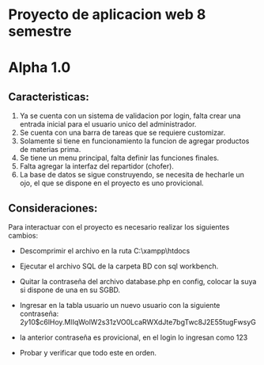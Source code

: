 # Proyecto de aplicacion web 8 semestre

# Alpha 1.0

## Caracteristicas:

1. Ya se cuenta con un sistema de validacion por login, falta crear una entrada inicial para el usuario unico del administrador.
2. Se cuenta con una barra de tareas que se requiere customizar.
3. Solamente si tiene en funcionamiento la funcion de agregar productos de materias prima.
4. Se tiene un menu principal, falta definir las funciones finales.
5. Falta agregar la interfaz del repartidor (chofer).
6. La base de datos se sigue construyendo, se necesita de hecharle un ojo, el que se dispone en el proyecto es uno provicional.
  
## Consideraciones:

Para interactuar con el proyecto es necesario realizar los siguientes cambios:

- Descomprimir el archivo en la ruta C:\xampp\htdocs
- Ejecutar el archivo SQL de la carpeta BD con sql workbench.
- Quitar la contraseña del archivo database.php en config, colocar la suya si dispone de una en su SGBD.
- Ingresar en la tabla usuario un nuevo usuario con la siguiente contraseña: $2y$10$c6lHoy.MlIqWolW2s31zVO0LcaRWXdJte7bgTwc8J2E55tugFwsyG

- la anterior contraseña es provicional, en el login lo ingresan como 123
- Probar y verificar que todo este en orden.
